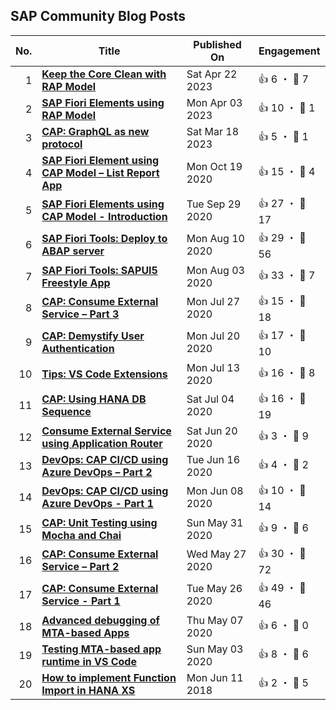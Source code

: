 ## SAP Community Blog Posts

| No. | Title | Published On | Engagement |
| ---:| ----- | ------------ | ---------- |
| 1 | **[Keep the Core Clean with RAP Model](https:&#x2F;&#x2F;blogs.sap.com&#x2F;?p&#x3D;1748744)** | Sat Apr 22 2023 | 👍 6 ・ 💬 7 |
| 2 | **[SAP Fiori Elements using RAP Model](https:&#x2F;&#x2F;blogs.sap.com&#x2F;?p&#x3D;1735728)** | Mon Apr 03 2023 | 👍 10 ・ 💬 1 |
| 3 | **[CAP: GraphQL as new protocol](https:&#x2F;&#x2F;blogs.sap.com&#x2F;?p&#x3D;1723579)** | Sat Mar 18 2023 | 👍 5 ・ 💬 1 |
| 4 | **[SAP Fiori Element using CAP Model – List Report App](https:&#x2F;&#x2F;blogs.sap.com&#x2F;?p&#x3D;1203828)** | Mon Oct 19 2020 | 👍 15 ・ 💬 4 |
| 5 | **[SAP Fiori Elements using CAP Model - Introduction](https:&#x2F;&#x2F;blogs.sap.com&#x2F;?p&#x3D;1191392)** | Tue Sep 29 2020 | 👍 27 ・ 💬 17 |
| 6 | **[SAP Fiori Tools: Deploy to ABAP server](https:&#x2F;&#x2F;blogs.sap.com&#x2F;?p&#x3D;1161581)** | Mon Aug 10 2020 | 👍 29 ・ 💬 56 |
| 7 | **[SAP Fiori Tools: SAPUI5 Freestyle App](https:&#x2F;&#x2F;blogs.sap.com&#x2F;?p&#x3D;1156521)** | Mon Aug 03 2020 | 👍 33 ・ 💬 7 |
| 8 | **[CAP: Consume External Service – Part 3](https:&#x2F;&#x2F;blogs.sap.com&#x2F;?p&#x3D;1151427)** | Mon Jul 27 2020 | 👍 15 ・ 💬 18 |
| 9 | **[CAP: Demystify User Authentication](https:&#x2F;&#x2F;blogs.sap.com&#x2F;?p&#x3D;1146397)** | Mon Jul 20 2020 | 👍 17 ・ 💬 10 |
| 10 | **[Tips: VS Code Extensions](https:&#x2F;&#x2F;blogs.sap.com&#x2F;?p&#x3D;1139568)** | Mon Jul 13 2020 | 👍 16 ・ 💬 8 |
| 11 | **[CAP: Using HANA DB Sequence](https:&#x2F;&#x2F;blogs.sap.com&#x2F;?p&#x3D;1137339)** | Sat Jul 04 2020 | 👍 16 ・ 💬 19 |
| 12 | **[Consume External Service using Application Router](https:&#x2F;&#x2F;blogs.sap.com&#x2F;?p&#x3D;1127272)** | Sat Jun 20 2020 | 👍 3 ・ 💬 9 |
| 13 | **[DevOps: CAP CI&#x2F;CD using Azure DevOps – Part 2](https:&#x2F;&#x2F;blogs.sap.com&#x2F;?p&#x3D;1124507)** | Tue Jun 16 2020 | 👍 4 ・ 💬 2 |
| 14 | **[DevOps: CAP CI&#x2F;CD using Azure DevOps - Part 1](https:&#x2F;&#x2F;blogs.sap.com&#x2F;?p&#x3D;1118985)** | Mon Jun 08 2020 | 👍 10 ・ 💬 14 |
| 15 | **[CAP: Unit Testing using Mocha and Chai](https:&#x2F;&#x2F;blogs.sap.com&#x2F;?p&#x3D;1113992)** | Sun May 31 2020 | 👍 9 ・ 💬 6 |
| 16 | **[CAP: Consume External Service – Part 2](https:&#x2F;&#x2F;blogs.sap.com&#x2F;?p&#x3D;1111394)** | Wed May 27 2020 | 👍 30 ・ 💬 72 |
| 17 | **[CAP: Consume External Service - Part 1](https:&#x2F;&#x2F;blogs.sap.com&#x2F;?p&#x3D;1110570)** | Tue May 26 2020 | 👍 49 ・ 💬 46 |
| 18 | **[Advanced debugging of MTA-based Apps](https:&#x2F;&#x2F;blogs.sap.com&#x2F;2020&#x2F;05&#x2F;07&#x2F;advanced-debugging-of-mta-based-apps&#x2F;)** | Thu May 07 2020 | 👍 6 ・ 💬 0 |
| 19 | **[Testing MTA-based app runtime in VS Code](https:&#x2F;&#x2F;blogs.sap.com&#x2F;?p&#x3D;1092663)** | Sun May 03 2020 | 👍 8 ・ 💬 6 |
| 20 | **[How to implement Function Import in HANA XS](https:&#x2F;&#x2F;blogs.sap.com&#x2F;?p&#x3D;678542)** | Mon Jun 11 2018 | 👍 2 ・ 💬 5 |
